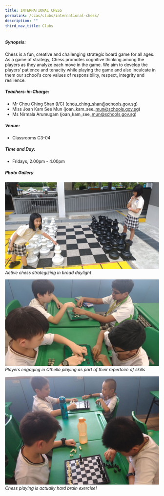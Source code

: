 ```yaml
---
title: INTERNATIONAL CHESS
permalink: /ccas/clubs/international-chess/
description: ""
third_nav_title: Clubs
---
```

##### Synopsis:
Chess is a fun, creative and challenging strategic board game for all ages. As a game of strategy, Chess promotes cognitive thinking among the players as they analyze each move in the game. We aim to develop the players’ patience and tenacity while playing the game and also inculcate in them our school's core values of responsibility, respect, integrity and resilience.

##### Teachers-in-Charge:  
* Mr Chou Ching Shan (I/C) (chou_ching_shan@schools.gov.sg)
* Miss Joan Kam See Mun (joan\_kam\_see\_mun@schools.gov.sg)
* Ms Nirmala Arumugam (joan\_kam\_see\_mun@schools.gov.sg)    

##### Venue:
* Classrooms C3-04

##### Time and Day:
* Fridays, 2.00pm - 4.00pm

##### Photo Gallery
![](/images/CCAs/International%20Chess/CCA_Chess%20Club_2020_1.jpg)
*Active chess strategizing in broad daylight*

![](/images/CCAs/International%20Chess/CCA_Chess%20Club_2020_2.jpg)
*Players engaging in Othello playing as part of their repertoire of skills*

![](/images/CCAs/International%20Chess/CCA_Chess%20Club_2020_3.jpg)
*Chess playing is actually hard brain exercise!*